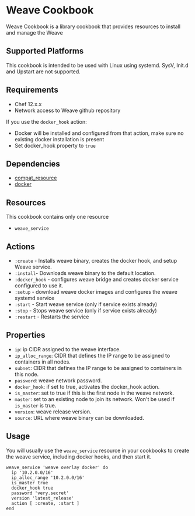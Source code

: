 Weave Cookbook
===============
Weave Cookbook is a library cookbook that provides resources to install and manage the Weave

Supported Platforms
-------------------
This cookbook is intended to be used with Linux using systemd. SysV, Init.d and Upstart are not supported.

Requirements
------------
- Chef 12.x.x
- Network access to Weave github repository

If you use the `docker_hook` action:
- Docker will be installed and configured from that action, make sure no existing docker installation is present
- Set docker_hook property to `true`

Dependencies
------------
- [compat_resource](https://supermarket.chef.io/cookbooks/compat_resource)
- [docker](https://supermarket.chef.io/cookbooks/docker)

Resources
---------
This cookbook contains only one resource
- `weave_service`

Actions
-------
- `:create` - Installs weave binary, creates the docker hook, and setup Weave service.
- `:install`- Downloads weave binary to the default location.
- `:docker_hook` - configures weave bridge and creates docker service configured to use it.
- `:setup` - download weave docker images and configures the weave systemd service
- `:start` - Start weave service (only if service exists already)
- `:stop` - Stops weave service (only if service exists already)
- `:restart` - Restarts the service

Properties
----------
- `ip`: ip CIDR assigned to the weave interface.
- `ip_alloc_range`: CIDR that defines the IP range to be assigned to containers in all nodes.
- `subnet`: CIDR that defines the IP range to be assigned to containers in this node.
- `password`: weave network password.
- `docker_hook`: if set to true, activates the docker_hook action.
- `is_master`: set to true if this is the first node in the weave network.
- `master`: set to an existing node to join its network. Won't be used if `is_master` is true.
- `version`: weave release version.
- `source`: URL where weave binary can be downloaded.


Usage
-----

You will usually use the `weave_service` resource in your cookbooks to create the weave service, including docker hooks, and then start it.

```
weave_service 'weave overlay docker' do
  ip '10.2.0.0/16'
  ip_alloc_range '10.2.0.0/16'
  is_master true
  docker_hook true
  password 'very.secret'
  version 'latest_release'
  action [ :create, :start ]
end
```
